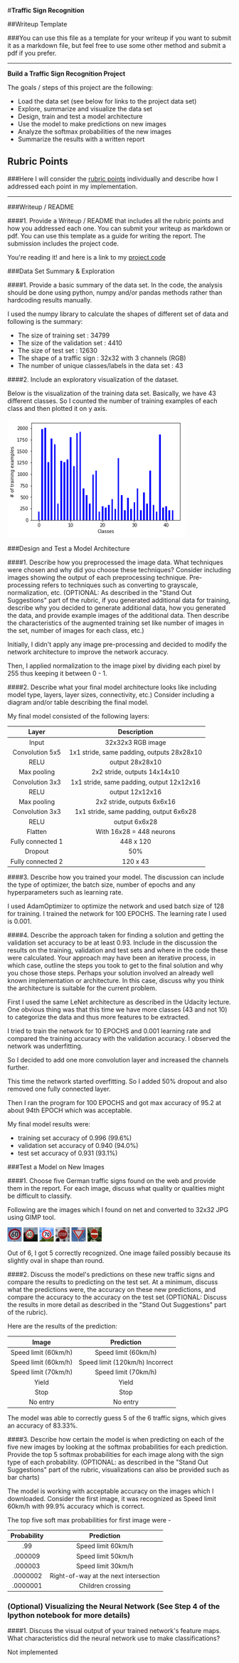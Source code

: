 #**Traffic Sign Recognition**

##Writeup Template

###You can use this file as a template for your writeup if you want to submit it as a markdown file, but feel free to use some other method and submit a pdf if you prefer.

---

**Build a Traffic Sign Recognition Project**

The goals / steps of this project are the following:
* Load the data set (see below for links to the project data set)
* Explore, summarize and visualize the data set
* Design, train and test a model architecture
* Use the model to make predictions on new images
* Analyze the softmax probabilities of the new images
* Summarize the results with a written report


[//]: # (Image References)

[image1]: ./examples/training_set_vis.png "Visualization"
[image2]: ./examples/grayscale.jpg "Grayscaling"
[image3]: ./examples/random_noise.jpg "Random Noise"
[image4]: ./examples/60.jpg "60 miles per hour"
[image5]: ./examples/60_2.jpg "60 miles per hour"
[image6]: ./examples/70.jpg "70 miles per hour"
[image7]: ./examples/stop.jpg "Stop"
[image8]: ./examples/yield.jpg "Yield"
[image9]: ./examples/noentry.jpg "No entry"
[image10]: ./examples/normal_image.png "Normal image"
[image11]: ./examples/pre_processed.png "Pre-processed"

## Rubric Points
###Here I will consider the [rubric points](https://review.udacity.com/#!/rubrics/481/view) individually and describe how I addressed each point in my implementation.  

---
###Writeup / README

####1. Provide a Writeup / README that includes all the rubric points and how you addressed each one. You can submit your writeup as markdown or pdf. You can use this template as a guide for writing the report. The submission includes the project code.

You're reading it! and here is a link to my [project code](https://github.com/sagarudasi/CarND-Traffic-Sign-Classifier-Project/blob/master/Traffic_Sign_Classifier.ipynb)

###Data Set Summary & Exploration

####1. Provide a basic summary of the data set. In the code, the analysis should be done using python, numpy and/or pandas methods rather than hardcoding results manually.

I used the numpy library to calculate the shapes of different set of data and following is the summary:

* The size of training set : 34799
* The size of the validation set : 4410
* The size of test set : 12630
* The shape of a traffic sign : 32x32 with 3 channels (RGB)
* The number of unique classes/labels in the data set : 43

####2. Include an exploratory visualization of the dataset.

Below is the visualization of the training data set. Basically, we have 43 different classes. So I counted the number of training examples of each class and then plotted it on y axis.

![Total class and number of training examples per class][image1]

###Design and Test a Model Architecture

####1. Describe how you preprocessed the image data. What techniques were chosen and why did you choose these techniques? Consider including images showing the output of each preprocessing technique. Pre-processing refers to techniques such as converting to grayscale, normalization, etc. (OPTIONAL: As described in the "Stand Out Suggestions" part of the rubric, if you generated additional data for training, describe why you decided to generate additional data, how you generated the data, and provide example images of the additional data. Then describe the characteristics of the augmented training set like number of images in the set, number of images for each class, etc.)

Initially, I didn't apply any image pre-processing and decided to modify the network architecture to improve the network accuracy.

Then, I applied normalization to the image pixel by dividing each pixel by 255 thus keeping it between 0 - 1.


####2. Describe what your final model architecture looks like including model type, layers, layer sizes, connectivity, etc.) Consider including a diagram and/or table describing the final model.

My final model consisted of the following layers:

| Layer         		|     Description	        					|
|:---------------------:|:---------------------------------------------:|
| Input         		| 32x32x3 RGB image   							|
| Convolution 5x5     	| 1x1 stride, same padding, outputs 28x28x10 	|
| RELU					| output 28x28x10								|			
| Max pooling	      	| 2x2 stride,  outputs 14x14x10 				|
| Convolution 3x3	    | 1x1 stride, same padding, output 12x12x16     |
| RELU                  | output 12x12x16 							    |
| Max pooling           | 2x2 stride, outputs 6x6x16                    |
| Convolution 3x3	    | 1x1 stride, same padding, output 6x6x28     |
| RELU                  | output 6x6x28 							    |
| Flatten        	    | With 16x28 = 448 neurons                      |        					
| Fully connected 1		| 448 x 120        								|
| Dropout							| 50%                               |
| Fully connected 2		| 120 x 43				                        |									



####3. Describe how you trained your model. The discussion can include the type of optimizer, the batch size, number of epochs and any hyperparameters such as learning rate.

I used AdamOptimizer to optimize the network and used batch size of 128 for training.
I trained the network for 100 EPOCHS.
The learning rate I used is 0.001.

####4. Describe the approach taken for finding a solution and getting the validation set accuracy to be at least 0.93. Include in the discussion the results on the training, validation and test sets and where in the code these were calculated. Your approach may have been an iterative process, in which case, outline the steps you took to get to the final solution and why you chose those steps. Perhaps your solution involved an already well known implementation or architecture. In this case, discuss why you think the architecture is suitable for the current problem.

First I used the same LeNet architecture as described in the Udacity lecture.
One obvious thing was that this time we have more classes (43 and not 10) to categorize the data and thus more features to be extracted.

I tried to train the network for 10 EPOCHS and 0.001 learning rate and compared the training accuracy with the validation accuracy.
I observed the network was underfitting.

So I decided to add one more convolution layer and increased the channels further.

This time the network started overfitting. So I added 50% dropout and also removed one fully connected layer.

Then I ran the program for 100 EPOCHS and got max accuracy of 95.2 at about 94th EPOCH which was acceptable.

My final model results were:
* training set accuracy of 0.996 (99.6%)
* validation set accuracy of 0.940 (94.0%)
* test set accuracy of 0.931 (93.1%)


###Test a Model on New Images

####1. Choose five German traffic signs found on the web and provide them in the report. For each image, discuss what quality or qualities might be difficult to classify.

Following are the images which I found on net and converted to 32x32 JPG using GIMP tool.

![alt text][image4] ![alt text][image5] ![alt text][image6]
![alt text][image7] ![alt text][image8] ![alt text][image9]

Out of 6, I got 5 correctly recognized. One image failed possibly because its slightly oval in shape than round.

####2. Discuss the model's predictions on these new traffic signs and compare the results to predicting on the test set. At a minimum, discuss what the predictions were, the accuracy on these new predictions, and compare the accuracy to the accuracy on the test set (OPTIONAL: Discuss the results in more detail as described in the "Stand Out Suggestions" part of the rubric).

Here are the results of the prediction:

| Image			        |     Prediction	        					|
|:---------------------:|:---------------------------------------------:|
| Speed limit (60km/h)	| Speed limit (60km/h)   				|
| Speed limit (60km/h)	| Speed limit (120km/h)  	Incorrect					|
| Speed limit (70km/h)	| Speed limit (70km/h)  					|
| Yield     			| Yield 										|
| Stop					| Stop											|
| No entry	      		| No entry					 			    	|


The model was able to correctly guess 5 of the 6 traffic signs, which gives an accuracy of 83.33%.

####3. Describe how certain the model is when predicting on each of the five new images by looking at the softmax probabilities for each prediction. Provide the top 5 softmax probabilities for each image along with the sign type of each probability. (OPTIONAL: as described in the "Stand Out Suggestions" part of the rubric, visualizations can also be provided such as bar charts)

The model is working with acceptable accuracy on the images which I downloaded.
Consider the first image, it was recognized as Speed limit 60km/h with 99.9% accuracy which is correct.

 The top five soft max probabilities for first image were -

| Probability         	|     Prediction	        					|
|:---------------------:|:---------------------------------------------:|
| .99         			| Speed limit 60km/h   									|
| .000009     				| Speed limit 50km/h										|
| .000003				| Speed limit 30km/h											|
| .0000002	      			| Right-of-way at the next intersection				 				|
| .0000001				    | Children crossing      							|


### (Optional) Visualizing the Neural Network (See Step 4 of the Ipython notebook for more details)
####1. Discuss the visual output of your trained network's feature maps. What characteristics did the neural network use to make classifications?

Not implemented
